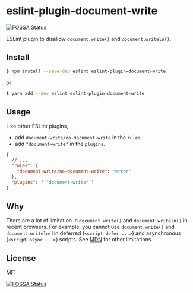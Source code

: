 # eslint-plugin-document-write
[![FOSSA Status](https://app.fossa.io/api/projects/git%2Bgithub.com%2Fphanect%2Feslint-plugin-document-write.svg?type=shield)](https://app.fossa.io/projects/git%2Bgithub.com%2Fphanect%2Feslint-plugin-document-write?ref=badge_shield)


ESLint plugin to disallow `document.write()` and `document.writeln()`.

## Install

```bash
$ npm install --save-dev eslint eslint-plugin-document-write
```

or

```bash
$ yarn add --dev eslint eslint-plugin-document-write
```

## Usage

Like other ESLint plugins,

- add `document-write/no-document-write` in the `rules`.
- add `"document-write"` in the `plugins`.

```json
{
  // ...
  "rules": {
    "document-write/no-document-write": "error"
  },
  "plugins": [ "document-write" ]
}
```

## Why

There are a lot of limitation in `document.write()` and `document.writeln()` in recent browsers.
For example, you cannot use `document.write()` and `document.writeln()`in deferred (`<script defer ...>`) and asynchronous (`<script async ...>`) scripts.
See [MDN](https://developer.mozilla.org/en-US/docs/Web/API/Document/write#Notes) for other limitations.

## License

[MIT](http://vjpr.mit-license.org)


[![FOSSA Status](https://app.fossa.io/api/projects/git%2Bgithub.com%2Fphanect%2Feslint-plugin-document-write.svg?type=large)](https://app.fossa.io/projects/git%2Bgithub.com%2Fphanect%2Feslint-plugin-document-write?ref=badge_large)